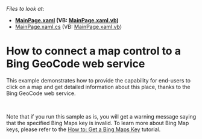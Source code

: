 <!-- default file list -->
*Files to look at*:

* **[MainPage.xaml](./CS/DXMap_Geocode/MainPage.xaml) (VB: [MainPage.xaml.vb](./VB/DXMap_Geocode/MainPage.xaml.vb))**
* [MainPage.xaml.cs](./CS/DXMap_Geocode/MainPage.xaml.cs) (VB: [MainPage.xaml.vb](./VB/DXMap_Geocode/MainPage.xaml.vb))
<!-- default file list end -->
# How to connect a map control to a Bing GeoCode web service


<p>This example demonstrates how to provide the capability for end-users to click on a map and get detailed information about this place, thanks to the Bing GeoCode web service.</p><br />
<p>Note that if you run this sample as is, you will get a warning message saying that the specified Bing Maps key is invalid. To learn more about Bing Map keys, please refer to the <a href="http://help.devexpress.com/#Silverlight/CustomDocument5975"><u>How to: Get a Bing Maps Key</u></a> tutorial.</p><br />


<br/>


